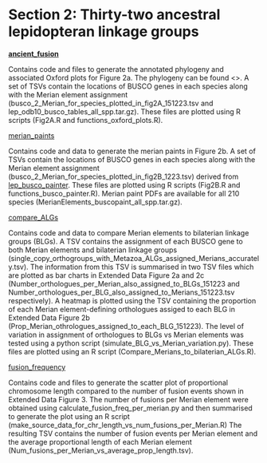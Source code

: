 # Section 2: Thirty-two ancestral lepidopteran linkage groups

[**ancient_fusion**](<https://github.com/charlottewright/Chromosome_evolution_Lepidoptera_MS/tree/main/2_merian_elements/ancient_fusion>)

Contains code and files to generate the annotated phylogeny and associated Oxford plots for Figure 2a.
The phylogeny can be found <>. A set of TSVs contain the locations of BUSCO genes in each species along with the Merian element assignment (busco_2_Merian_for_species_plotted_in_fig2A_151223.tsv and lep_odb10_busco_tables_all_spp.tar.gz). 
These files are plotted using R scripts (Fig2A.R and functions_oxford_plots.R).

[merian_paints](<https://github.com/charlottewright/Chromosome_evolution_Lepidoptera_MS/tree/main/2_merian_elements/merian_paints>)

Contains code and data to generate the merian paints in Figure 2b. A set of TSVs contain the locations of BUSCO genes in each species along with the Merian element assignment (busco_2_Merian_for_species_plotted_in_fig2B_1223.tsv) derived from [lep_busco_painter](<https://github.com/charlottewright/lep_busco_painter/>). These files are plotted using R scripts (Fig2B.R and functions_busco_painter.R). Merian paint PDFs are available for all 210 species (MerianElements_buscopaint_all_spp.tar.gz).

[compare_ALGs](<https://github.com/charlottewright/Chromosome_evolution_Lepidoptera_MS/tree/main/2_merian_elements/compare_ALGs>)

Contains code and data to compare Merian elements to bilaterian linkage groups (BLGs). A TSV contains the assignment of each BUSCO gene to both Merian elements and bilaterian linkage groups (single_copy_orthogroups_with_Metazoa_ALGs_assigned_Merians_accurately.tsv).
The information from this TSV is summarised in two TSV files which are plotted as bar charts in Extended Data Figure 2a and 2c (Number_orthologues_per_Merian_also_assigned_to_BLGs_151223 and Number_orthologues_per_BLG_also_assigned_to_Merians_151223.tsv respectively). 
A heatmap is plotted using the TSV containing the proportion of each Merian element-defining orthologues assiged to each BLG in Extended Data Figure 2b
(Prop_Merian_othrologues_assigned_to_each_BLG_151223). The level of variation in assignment of orthologues to BLGs vs Merian elements was tested using a python script (simulate_BLG_vs_Merian_variation.py). These files are plotted using an R script (Compare_Merians_to_bilaterian_ALGs.R).

[fusion_frequency](<https://github.com/charlottewright/Chromosome_evolution_Lepidoptera_MS/tree/main/2_merian_elements/fusion_frequency>)

Contains code and files to generate the scatter plot of proportional chromosome length compared to the number of fusion events shown in Extended Data Figure 3.
The number of fusions per Merian element were obtained using calculate_fusion_freq_per_merian.py and then summarised to generate the plot using an R script (make_source_data_for_chr_length_vs_num_fusions_per_Merian.R)
The resulting TSV contains the number of fusion events per Merian element and the average proportional length of each Merian element (Num_fusions_per_Merian_vs_average_prop_length.tsv).
